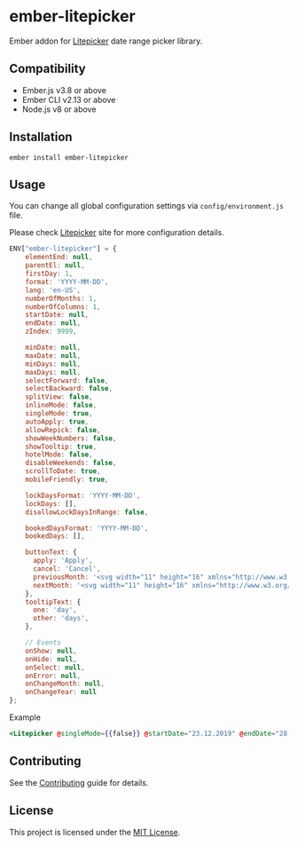 ember-litepicker
==============================================================================

Ember addon for [Litepicker](https://github.com/wakirin/Litepicker/) date range picker library.


Compatibility
------------------------------------------------------------------------------

* Ember.js v3.8 or above
* Ember CLI v2.13 or above
* Node.js v8 or above


Installation
------------------------------------------------------------------------------

```
ember install ember-litepicker
```


Usage
------------------------------------------------------------------------------

You can change all global configuration settings via `config/environment.js` file.

Please check [Litepicker](https://wakirin.github.io/Litepicker/) site for more configuration details.

```javascript
ENV["ember-litepicker"] = {
    elementEnd: null,
    parentEl: null,
    firstDay: 1,
    format: 'YYYY-MM-DD',
    lang: 'en-US',
    numberOfMonths: 1,
    numberOfColumns: 1,
    startDate: null,
    endDate: null,
    zIndex: 9999,

    minDate: null,
    maxDate: null,
    minDays: null,
    maxDays: null,
    selectForward: false,
    selectBackward: false,
    splitView: false,
    inlineMode: false,
    singleMode: true,
    autoApply: true,
    allowRepick: false,
    showWeekNumbers: false,
    showTooltip: true,
    hotelMode: false,
    disableWeekends: false,
    scrollToDate: true,
    mobileFriendly: true,

    lockDaysFormat: 'YYYY-MM-DD',
    lockDays: [],
    disallowLockDaysInRange: false,

    bookedDaysFormat: 'YYYY-MM-DD',
    bookedDays: [],

    buttonText: {
      apply: 'Apply',
      cancel: 'Cancel',
      previousMonth: '<svg width="11" height="16" xmlns="http://www.w3.org/2000/svg"><path d="M7.919 0l2.748 2.667L5.333 8l5.334 5.333L7.919 16 0 8z" fill-rule="nonzero"/></svg>',
      nextMonth: '<svg width="11" height="16" xmlns="http://www.w3.org/2000/svg"><path d="M2.748 16L0 13.333 5.333 8 0 2.667 2.748 0l7.919 8z" fill-rule="nonzero"/></svg>',
    },
    tooltipText: {
      one: 'day',
      other: 'days',
    },

    // Events
    onShow: null,
    onHide: null,
    onSelect: null,
    onError: null,
    onChangeMonth: null,
    onChangeYear: null
};

```
Example

``` handlebars
<Litepicker @singleMode={{false}} @startDate="23.12.2019" @endDate="28.12.2019" autocomplete="off" />
```

Contributing
------------------------------------------------------------------------------

See the [Contributing](CONTRIBUTING.md) guide for details.


License
------------------------------------------------------------------------------

This project is licensed under the [MIT License](LICENSE.md).
